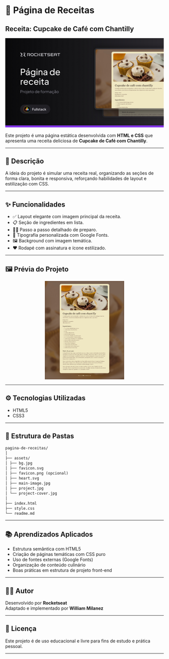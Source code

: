 # 🧁 Página de Receitas
## Receita: Cupcake de Café com Chantilly

<div align="center">
  <img src="./assets/project-cover.jpg" alt="Capa do Projeto" />
</div>

Este projeto é uma página estática desenvolvida com **HTML e CSS** que apresenta uma receita deliciosa de **Cupcake de Café com Chantilly**.

---

## 🍰 Descrição

A ideia do projeto é simular uma receita real, organizando as seções de forma clara, bonita e responsiva, reforçando habilidades de layout e estilização com CSS.

---

## ✨ Funcionalidades

- ✅ Layout elegante com imagem principal da receita.
- 📋 Seção de ingredientes em lista.
- 🧑‍🍳 Passo a passo detalhado de preparo.
- 🎨 Tipografia personalizada com Google Fonts.
- 🖼️ Background com imagem temática.
- ❤️ Rodapé com assinatura e ícone estilizado.

---

## 🖼️ Prévia do Projeto

<div align="center">
  <img src="./assets/project.jpg" alt="Imagem do Projeto" width="50%" />
</div>


---

## ⚙️ Tecnologias Utilizadas

- HTML5
- CSS3

---

## 📁 Estrutura de Pastas

```
pagina-de-receitas/
│
├── assets/
│ ├── bg.jpg
│ ├── favicon.svg
│ ├── favicon.png (opcional)
│ ├── heart.svg
│ ├── main-image.jpg
│ ├── project.jpg
│ └── project-cover.jpg
│
├── index.html
├── style.css
└── readme.md
```

---

## 📚 Aprendizados Aplicados

- Estrutura semântica com HTML5
- Criação de páginas temáticas com CSS puro
- Uso de fontes externas (Google Fonts)
- Organização de conteúdo culinário
- Boas práticas em estrutura de projeto front-end

---

## 👨‍🍳 Autor

Desenvolvido por **Rocketseat**  
Adaptado e implementado por **William Milanez**

---

## 📄 Licença

Este projeto é de uso educacional e livre para fins de estudo e prática pessoal.

---
